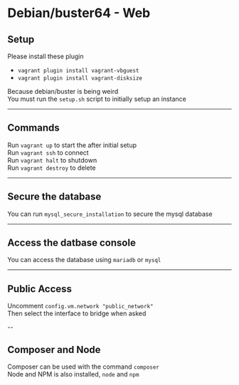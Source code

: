 # Debian/buster64 - Web

## Setup
Please install these plugin<br>
* `vagrant plugin install vagrant-vbguest`
* `vagrant plugin install vagrant-disksize`

Because debian/buster is being weird<br>
You must run the `setup.sh` script to initially setup an instance

---

## Commands
Run `vagrant up` to start the after initial setup<br>
Run `vagrant ssh` to connect<br>
Run `vagrant halt` to shutdown<br>
Run `vagrant destroy` to delete

---

## Secure the database
You can run `mysql_secure_installation` to secure the mysql database

---

## Access the datbase console
You can access the database using `mariadb` or `mysql`

---

## Public Access
Uncomment `config.vm.network "public_network"`<br>
Then select the interface to bridge when asked

--

## Composer and Node
Composer can be used with the command `composer`<br>
Node and NPM is also installed, `node` and `npm`